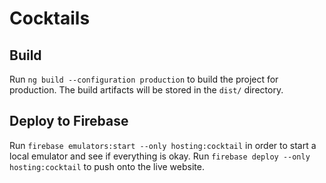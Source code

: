 # Cocktails

## Build

Run `ng build --configuration production` to build the project for production. The build artifacts will be stored in the `dist/` directory.

## Deploy to Firebase

Run `firebase emulators:start --only hosting:cocktail` in order to start a local emulator and see if everything is okay.
Run `firebase deploy --only hosting:cocktail` to push onto the live website.
